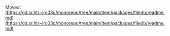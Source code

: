 Moved: [https://git.sr.ht/~jrc03c/monorepo/tree/main/item/packages/filedb/readme.md](https://git.sr.ht/~jrc03c/monorepo/tree/main/item/packages/filedb/readme.md)